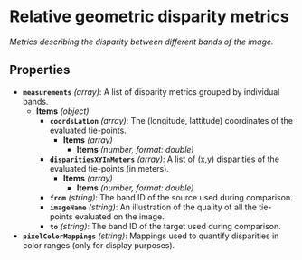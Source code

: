 # Relative geometric disparity metrics

*Metrics describing the disparity between different bands of the image.*

## Properties

- **`measurements`** *(array)*: A list of disparity metrics grouped by individual bands.
  - **Items** *(object)*
    - **`coordsLatLon`** *(array)*: The (longitude, lattitude) coordinates of the evaluated tie-points.
      - **Items** *(array)*
        - **Items** *(number, format: double)*
    - **`disparitiesXYInMeters`** *(array)*: A list of (x,y) disparities of the evaluated tie-points (in meters).
      - **Items** *(array)*
        - **Items** *(number, format: double)*
    - **`from`** *(string)*: The band ID of the source used during comparison.
    - **`imageName`** *(string)*: An illustration of the quality of all the tie-points evaluated on the image.
    - **`to`** *(string)*: The band ID of the target used during comparison.
- **`pixelColorMappings`** *(string)*: Mappings used to quantify disparities in color ranges (only for display purposes).
